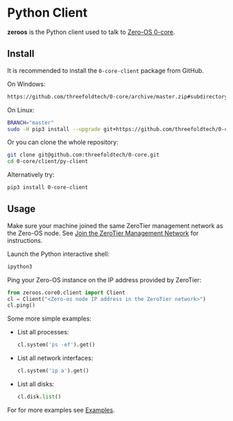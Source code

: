 # Python Client

**zeroos** is the Python client used to talk to [Zero-OS 0-core](https://github.com/threefoldtech/0-core).

## Install

It is recommended to install the `0-core-client` package from GitHub.

On Windows:
```bash
https://github.com/threefoldtech/0-core/archive/master.zip#subdirectory=client/py-client
```

On Linux:
```bash
BRANCH="master"
sudo -H pip3 install --upgrade git+https://github.com/threefoldtech/0-core.git@${BRANCH}#subdirectory=client/py-client
```

Or you can clone the whole repository:

```bash
git clone git@github.com:threefoldtech/0-core.git
cd 0-core/client/py-client
```

Alternatively try:
```bash
pip3 install 0-core-client
```

## Usage

Make sure your machine joined the same ZeroTier management network as the Zero-OS node. See [Join the ZeroTier Management Network](zerotier.md) for instructions.

Launch the Python interactive shell:
```bash
ipython3
```

Ping your Zero-OS instance on the IP address provided by ZeroTier:
```python
from zeroos.core0.client import Client
cl = Client("<Zero-os node IP address in the ZeroTier network>")
cl.ping()
```

Some more simple examples:
- List all processes:
  ```python
  cl.system('ps -ef').get()
  ```

- List all network interfaces:
  ```python
  cl.system('ip a').get()
  ```

- List all disks:
  ```python
  cl.disk.list()
  ```

For for more examples see [Examples](examples/readme.md).
